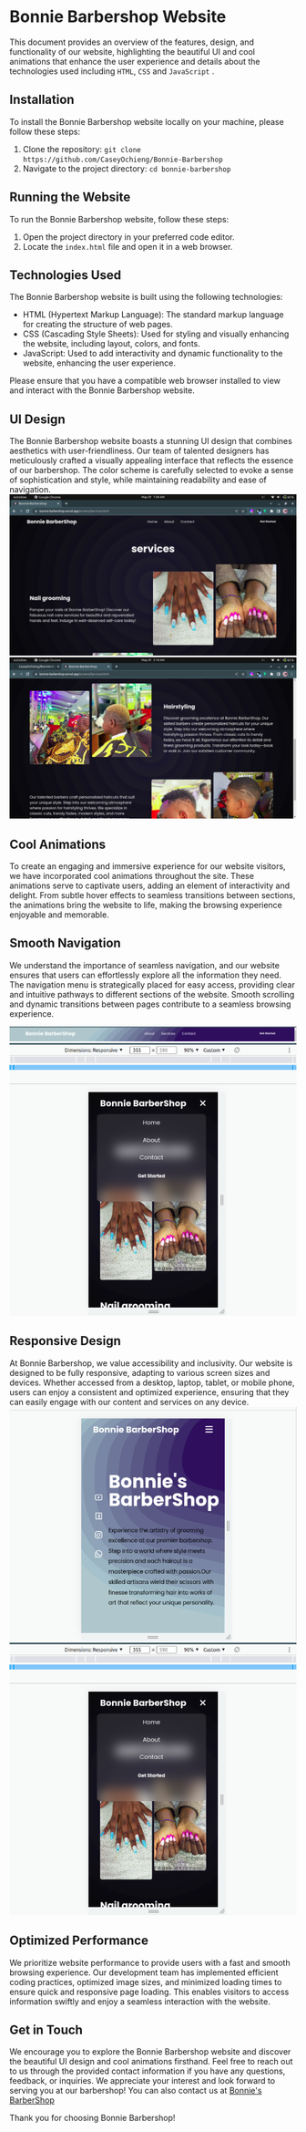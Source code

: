 # Bonnie Barbershop Website

 This document provides an overview of the features, design, and functionality of our website, highlighting the beautiful UI and cool animations that enhance the user experience and details about the technologies used including `HTML`, `CSS`  and `JavaScript` .



## Installation

To install the Bonnie Barbershop website locally on your machine, please follow these steps:

1. Clone the repository: `git clone https://github.com/CaseyOchieng/Bonnie-Barbershop`
2. Navigate to the project directory: `cd bonnie-barbershop`

## Running the Website

To run the Bonnie Barbershop website, follow these steps:

1. Open the project directory in your preferred code editor.
2. Locate the `index.html` file and open it in a web browser.

## Technologies Used

The Bonnie Barbershop website is built using the following technologies:

- HTML (Hypertext Markup Language): The standard markup language for creating the structure of web pages.
- CSS (Cascading Style Sheets): Used for styling and visually enhancing the website, including layout, colors, and fonts.
- JavaScript: Used to add interactivity and dynamic functionality to the website, enhancing the user experience.

Please ensure that you have a compatible web browser installed to view and interact with the Bonnie Barbershop website.



## UI Design

The Bonnie Barbershop website boasts a stunning UI design that combines aesthetics with user-friendliness. Our team of talented designers has meticulously crafted a visually appealing interface that reflects the essence of our barbershop. The color scheme is carefully selected to evoke a sense of sophistication and style, while maintaining readability and ease of navigation.
![alt text](./image/design.png)
![alt text](./image/design1.png)



## Cool Animations

To create an engaging and immersive experience for our website visitors, we have incorporated cool animations throughout the site. These animations serve to captivate users, adding an element of interactivity and delight. From subtle hover effects to seamless transitions between sections, the animations bring the website to life, making the browsing experience enjoyable and memorable.


## Smooth Navigation

We understand the importance of seamless navigation, and our website ensures that users can effortlessly explore all the information they need. The navigation menu is strategically placed for easy access, providing clear and intuitive pathways to different sections of the website. Smooth scrolling and dynamic transitions between pages contribute to a seamless browsing experience.

![alt text](./image/navigation.png)
![alt text](./image/responsive1.png)



## Responsive Design

At Bonnie Barbershop, we value accessibility and inclusivity. Our website is designed to be fully responsive, adapting to various screen sizes and devices. Whether accessed from a desktop, laptop, tablet, or mobile phone, users can enjoy a consistent and optimized experience, ensuring that they can easily engage with our content and services on any device.
![landing page](./image/responsive.png)
![alt text](./image/responsive1.png)




## Optimized Performance

We prioritize website performance to provide users with a fast and smooth browsing experience. Our development team has implemented efficient coding practices, optimized image sizes, and minimized loading times to ensure quick and responsive page loading. This enables visitors to access information swiftly and enjoy a seamless interaction with the website.

## Get in Touch 

We encourage you to explore the Bonnie Barbershop website and discover the beautiful UI design and cool animations firsthand. Feel free to reach out to us through the provided contact information if you have any questions, feedback, or inquiries. We appreciate your interest and look forward to serving you at our barbershop!
You can also contact us at [Bonnie's BarberShop](https://bonnie-barbershop.vercel.app/)

Thank you for choosing Bonnie Barbershop!




